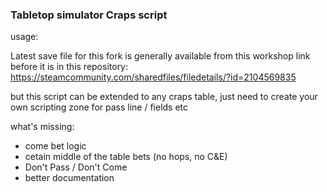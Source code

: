 ### Tabletop simulator Craps script

usage:

Latest save file for this fork is generally available from this workshop link before it is in this repository:
https://steamcommunity.com/sharedfiles/filedetails/?id=2104569835

but this script can be extended to any craps table, just need to create your
own scripting zone for pass line / fields etc

what's missing:

- come bet logic
- cetain middle of the table bets (no hops, no C&E)
- Don't Pass / Don't Come
- better documentation
